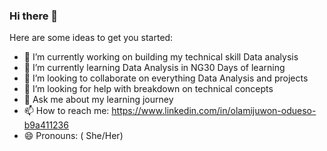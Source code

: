 ### Hi there 👋

Here are some ideas to get you started:

- 🔭 I’m currently working on building my technical skill Data analysis 
- 🌱 I’m currently learning Data Analysis in NG30 Days of learning 
- 👯 I’m looking to collaborate on everything Data Analysis and projects
- 🤔 I’m looking for help with breakdown on technical concepts
- 💬 Ask me about my learning journey 
- 📫 How to reach me: https://www.linkedin.com/in/olamijuwon-odueso-b9a411236
- 😄 Pronouns: ( She/Her)

